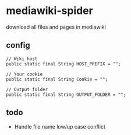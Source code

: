 mediawiki-spider
================

download all files and pages in mediawiki

## config

    // Wiki host
    public static final String HOST_PREFIX = "";
	
	// Your cookie
	public static final String Cookie = "";
	
	// Output folder
	public static final String OUTPUT_FOLDER = "";


## todo
* Handle file name low/up case conflict